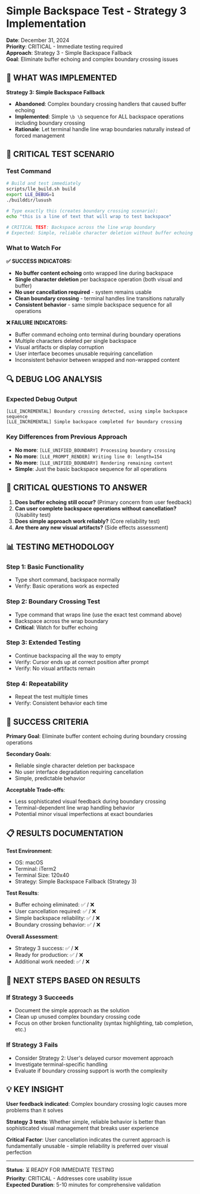 # Simple Backspace Test - Strategy 3 Implementation

**Date**: December 31, 2024  
**Priority**: CRITICAL - Immediate testing required  
**Approach**: Strategy 3 - Simple Backspace Fallback  
**Goal**: Eliminate buffer echoing and complex boundary crossing issues  

## 🎯 WHAT WAS IMPLEMENTED

**Strategy 3: Simple Backspace Fallback**
- **Abandoned**: Complex boundary crossing handlers that caused buffer echoing
- **Implemented**: Simple `\b \b` sequence for ALL backspace operations including boundary crossing
- **Rationale**: Let terminal handle line wrap boundaries naturally instead of forced management

## 🧪 CRITICAL TEST SCENARIO

### **Test Command**
```bash
# Build and test immediately
scripts/lle_build.sh build
export LLE_DEBUG=1
./builddir/lusush

# Type exactly this (creates boundary crossing scenario):
echo "this is a line of text that will wrap to test backspace"

# CRITICAL TEST: Backspace across the line wrap boundary
# Expected: Simple, reliable character deletion without buffer echoing
```

### **What to Watch For**

**✅ SUCCESS INDICATORS:**
- **No buffer content echoing** onto wrapped line during backspace
- **Single character deletion** per backspace operation (both visual and buffer)
- **No user cancellation required** - system remains usable
- **Clean boundary crossing** - terminal handles line transitions naturally
- **Consistent behavior** - same simple backspace sequence for all operations

**❌ FAILURE INDICATORS:**
- Buffer command echoing onto terminal during boundary operations
- Multiple characters deleted per single backspace
- Visual artifacts or display corruption
- User interface becomes unusable requiring cancellation
- Inconsistent behavior between wrapped and non-wrapped content

## 🔍 DEBUG LOG ANALYSIS

### **Expected Debug Output**
```
[LLE_INCREMENTAL] Boundary crossing detected, using simple backspace sequence
[LLE_INCREMENTAL] Simple backspace completed for boundary crossing
```

### **Key Differences from Previous Approach**
- **No more**: `[LLE_UNIFIED_BOUNDARY] Processing boundary crossing`
- **No more**: `[LLE_PROMPT_RENDER] Writing line 0: length=154`
- **No more**: `[LLE_UNIFIED_BOUNDARY] Rendering remaining content`
- **Simple**: Just the basic backspace sequence for all operations

## 🚨 CRITICAL QUESTIONS TO ANSWER

1. **Does buffer echoing still occur?** (Primary concern from user feedback)
2. **Can user complete backspace operations without cancellation?** (Usability test)
3. **Does simple approach work reliably?** (Core reliability test)
4. **Are there any new visual artifacts?** (Side effects assessment)

## 📊 TESTING METHODOLOGY

### **Step 1: Basic Functionality**
- Type short command, backspace normally
- Verify: Basic operations work as expected

### **Step 2: Boundary Crossing Test**
- Type command that wraps line (use the exact test command above)
- Backspace across the wrap boundary
- **Critical**: Watch for buffer echoing

### **Step 3: Extended Testing**
- Continue backspacing all the way to empty
- Verify: Cursor ends up at correct position after prompt
- Verify: No visual artifacts remain

### **Step 4: Repeatability**
- Repeat the test multiple times
- Verify: Consistent behavior each time

## 🎯 SUCCESS CRITERIA

**Primary Goal**: Eliminate buffer content echoing during boundary crossing operations

**Secondary Goals**:
- Reliable single character deletion per backspace
- No user interface degradation requiring cancellation
- Simple, predictable behavior

**Acceptable Trade-offs**:
- Less sophisticated visual feedback during boundary crossing
- Terminal-dependent line wrap handling behavior
- Potential minor visual imperfections at exact boundaries

## 📋 RESULTS DOCUMENTATION

**Test Environment**:
- OS: macOS
- Terminal: iTerm2
- Terminal Size: 120x40
- Strategy: Simple Backspace Fallback (Strategy 3)

**Test Results**:
- Buffer echoing eliminated: ✅ / ❌
- User cancellation required: ✅ / ❌
- Simple backspace reliability: ✅ / ❌
- Boundary crossing behavior: ✅ / ❌

**Overall Assessment**:
- Strategy 3 success: ✅ / ❌
- Ready for production: ✅ / ❌
- Additional work needed: ✅ / ❌

## 🚀 NEXT STEPS BASED ON RESULTS

### **If Strategy 3 Succeeds**
- Document the simple approach as the solution
- Clean up unused complex boundary crossing code
- Focus on other broken functionality (syntax highlighting, tab completion, etc.)

### **If Strategy 3 Fails**
- Consider Strategy 2: User's delayed cursor movement approach
- Investigate terminal-specific handling
- Evaluate if boundary crossing support is worth the complexity

## 💡 KEY INSIGHT

**User feedback indicated**: Complex boundary crossing logic causes more problems than it solves

**Strategy 3 tests**: Whether simple, reliable behavior is better than sophisticated visual management that breaks user experience

**Critical Factor**: User cancellation indicates the current approach is fundamentally unusable - simple reliability is preferred over visual perfection

---

**Status**: ⏳ READY FOR IMMEDIATE TESTING  
**Priority**: CRITICAL - Addresses core usability issue  
**Expected Duration**: 5-10 minutes for comprehensive validation